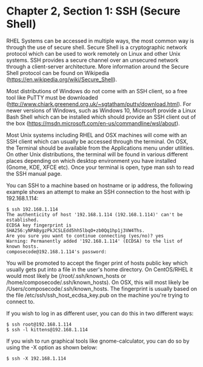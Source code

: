 # Chapter 2, Section 1: SSH (Secure Shell)

RHEL Systems can be accessed in multiple ways, the most common way is through the use of secure shell. Secure Shell is a cryptographic network protocol which can be used to work remotely on Linux and other Unix systems. SSH provides a secure channel over an unsecured network through a client-server architecture. More information around the Secure Shell protocol can be found on Wikipedia (https://en.wikipedia.org/wiki/Secure_Shell).

Most distributions of Windows do not come with an SSH client, so a free tool like PuTTY must be downloaded (http://www.chiark.greenend.org.uk/~sgtatham/putty/download.html). For newer versions of Windows, such as Windows 10, Microsoft provide a Linux Bash Shell which can be installed which should provide an SSH client out of the box (https://msdn.microsoft.com/en-us/commandline/wsl/about).

Most Unix systems including RHEL and OSX machines will come with an SSH client which can usually be accessed through the terminal. On OSX, the Terminal should be available from the Applications menu under utilities. On other Unix distributions, the terminal will be found in various different places depending on which desktop environment you have installed (Gnome, KDE, XFCE etc). Once your terminal is open, type man ssh to read the SSH manual page.

You can SSH to a machine based on hostname or ip address, the following example shows an attempt to make an SSH connection to the host with ip 192.168.1.114:

```
$ ssh 192.168.1.114
The authenticity of host '192.168.1.114 (192.168.1.114)' can't be established.
ECDSA key fingerprint is SHA256:yNPABygzPkJCSLEdd5hh5lbqO+zb0Qq1hp1j3VW4Ths.
Are you sure you want to continue connecting (yes/no)? yes
Warning: Permanently added '192.168.1.114' (ECDSA) to the list of known hosts.
composecode@192.168.1.114's password:
```

You will be promoted to accept the finger print of hosts public key which usually gets put into a file in the user's home directory. On CentOS/RHEL it would most likely be (/root/.ssh/known_hosts or /home/composecode/.ssh/known_hosts). On OSX, this will most likely be /Users/composecode/.ssh/known_hosts. The fingerprint is usually based on the file /etc/ssh/ssh_host_ecdsa_key.pub on the machine you're trying to connect to.

If you wish to log in as different user, you can do this in two different ways:

```
$ ssh root@192.168.1.114
$ ssh -l kittens@192.168.1.114
```

If you wish to run graphical tools like gnome-calculator, you can do so by using the -X option as shown below:

```
$ ssh -X 192.168.1.114
```
